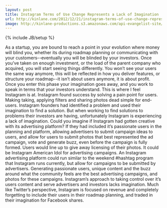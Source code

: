 ```yaml
---
layout: post
title: Instagram Terms of Use Change Represents a Lack of Imagination
url: http://kinlane.com/2012/12/21/instagram-terms-of-use-change-represents-a-lack-of-imagination/
image: http://kinlane-productions.s3.amazonaws.com/api-evangelist-site/blog/instagram-logo.jpg
---
```

{% include JB/setup %}
<p>
     As a startup, you are bound to reach a point in your evolution where money will blind you, whether its during roadmap planning or communicating with your customers--eventually you will be blinded by your investors. Once you’ve taken on enough investment, or the load of the parent company who acquired, you will start seeing things differently. You won’t see your users the same way anymore, this will be reflected in how you deliver features, or structure your roadmap--it isn’t about users anymore, it is about profit. Once you enter this phase your imagination goes away, and you work to speak in terms that your investors understand. This is where I feel Instagram is at. Instagram found success by solving a pain point for users. Making taking, applying filters and sharing photos dead simple for end-users. Instagram founders had identified a problem and used their imagination to find a solution. But when working to find solutions to problems their investors are having, unfortunately Instagram is experiencing a lack of imagination. Could you imagine if Instagram had gotten creative with its advertising platform? If they had included it’s passionate users in the planning and platform, allowing advertisers to submit campaign ideas to users, and allow for users to submit photos that best represented the ad campaign, vote and generate buzz, even before the campaign is fully formed. Users would line up to give away licensing of their photos. It could be Instagram American Idol for advertising campaigns. An Instagram advertising platform could run similar to the weekend #hashtag program that Instagram runs currently, but allow for campaigns to be submitted by advertisers. Generating passionate users, unique content and the buzz around what the community feels are the best advertising campaigns, and photos for these campaigns. Instagram’s approach to taking control over it’s users content and serve advertisers and investors lacks imagination. Much like Twitter’s perspective, Instagram is focused on revenue and completely forgetting to include their users in their roadmap planning, and traded in their imagination for Facebook shares.
</p>